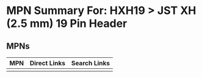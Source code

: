 



# MPN Summary For: HXH19 > JST XH (2.5 mm) 19 Pin Header

## MPNs
  

|MPN|Direct Links|Search Links|
| :--- | :--- | :--- |
||||
